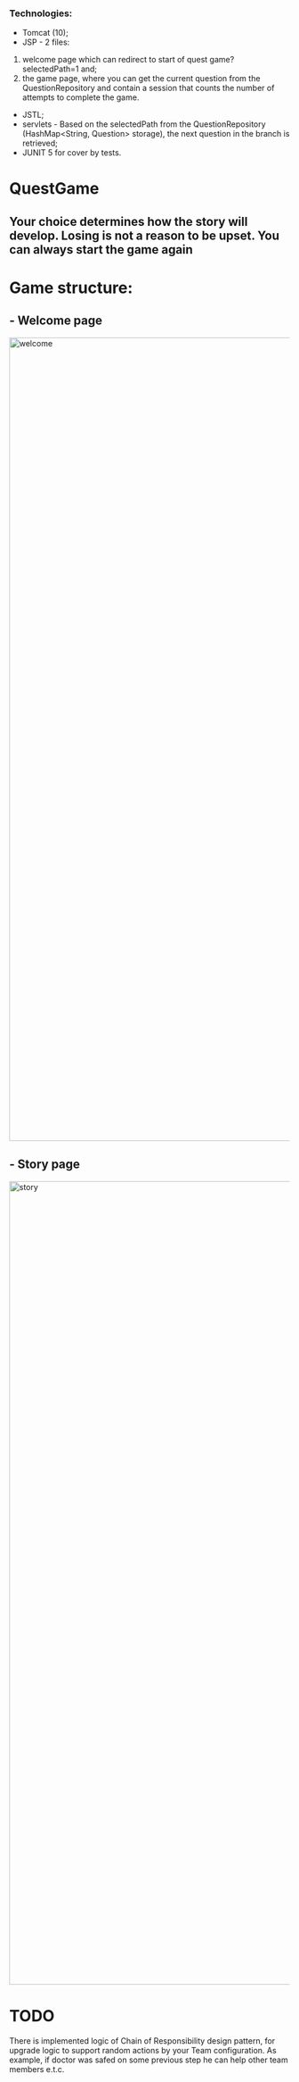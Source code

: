 ### Technologies: 
- Tomcat (10);
- JSP - 2 files: 
 1. welcome page which can redirect to start of quest game?selectedPath=1 and;
  1. the game page, where you can get the current question from the QuestionRepository and contain a session that counts the number of attempts to complete the game.
- JSTL;
- servlets - Based on the selectedPath from the QuestionRepository (HashMap<String, Question> storage), the next question in the branch is retrieved;
- JUNIT 5 for cover by tests.
# QuestGame
Your choice determines how the story will develop.
Losing is not a reason to be upset. You can always start the game again
-------------
# Game structure:
##  -  Welcome page
<img width="1440" alt="welcome" src="https://github.com/RomanMakarenko/QuestGame/assets/7659126/2931b4a7-0baa-4d4d-b710-13685fdb65de">

##  -  Story page
<img width="1440" alt="story" src="https://github.com/RomanMakarenko/QuestGame/assets/7659126/27de9618-11bb-4bb7-bc9d-c82b622c466b">

#  TODO
There is implemented logic of Chain of Responsibility design pattern, for upgrade logic to support random actions by your Team configuration. As example, if doctor was safed on some previous step he can help other team members e.t.c.
